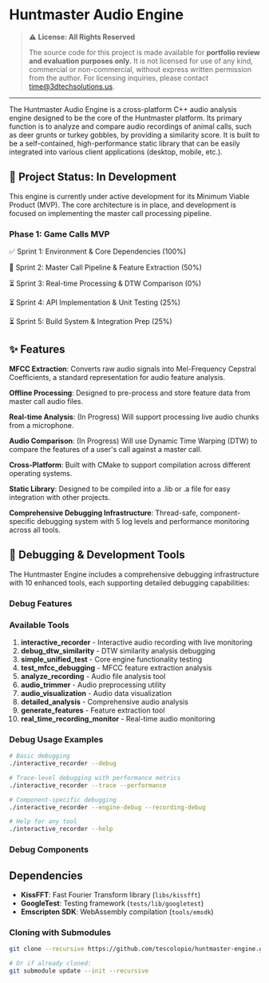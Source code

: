 # Huntmaster Audio Engine

> ⚠️ **License: All Rights Reserved**
>
> The source code for this project is made available for **portfolio review and evaluation purposes only.** It is not licensed for use of any kind, commercial or non-commercial, without express written permission from the author. For licensing inquiries, please contact time@3dtechsolutions.us.

---

The Huntmaster Audio Engine is a cross-platform C++ audio analysis engine designed to be the core of the Huntmaster platform. Its primary function is to analyze and compare audio recordings of animal calls, such as deer grunts or turkey gobbles, by providing a similarity score. It is built to be a self-contained, high-performance static library that can be easily integrated into various client applications (desktop, mobile, etc.).

## 🚧 Project Status: In Development

This engine is currently under active development for its Minimum Viable Product (MVP). The core architecture is in place, and development is focused on implementing the master call processing pipeline.

### Phase 1: Game Calls MVP

✅ Sprint 1: Environment & Core Dependencies (100%)

🚧 Sprint 2: Master Call Pipeline & Feature Extraction (50%)

⏳ Sprint 3: Real-time Processing & DTW Comparison (0%)

⏳ Sprint 4: API Implementation & Unit Testing (25%)

⏳ Sprint 5: Build System & Integration Prep (25%)

## ✨ Features

**MFCC Extraction**: Converts raw audio signals into Mel-Frequency Cepstral Coefficients, a standard representation for audio feature analysis.

**Offline Processing**: Designed to pre-process and store feature data from master call audio files.

**Real-time Analysis**: (In Progress) Will support processing live audio chunks from a microphone.

**Audio Comparison**: (In Progress) Will use Dynamic Time Warping (DTW) to compare the features of a user's call against a master call.

**Cross-Platform**: Built with CMake to support compilation across different operating systems.

**Static Library**: Designed to be compiled into a .lib or .a file for easy integration with other projects.

**Comprehensive Debugging Infrastructure**: Thread-safe, component-specific debugging system with 5 log levels and performance monitoring across all tools.

## 🔧 Debugging & Development Tools

The Huntmaster Engine includes a comprehensive debugging infrastructure with 10 enhanced tools, each supporting detailed debugging capabilities:

### Debug Features

### Available Tools

1. **interactive_recorder** - Interactive audio recording with live monitoring
2. **debug_dtw_similarity** - DTW similarity analysis debugging
3. **simple_unified_test** - Core engine functionality testing
4. **test_mfcc_debugging** - MFCC feature extraction analysis
5. **analyze_recording** - Audio file analysis tool
6. **audio_trimmer** - Audio preprocessing utility
7. **audio_visualization** - Audio data visualization
8. **detailed_analysis** - Comprehensive audio analysis
9. **generate_features** - Feature extraction tool
10. **real_time_recording_monitor** - Real-time audio monitoring

### Debug Usage Examples

```bash
# Basic debugging
./interactive_recorder --debug

# Trace-level debugging with performance metrics
./interactive_recorder --trace --performance

# Component-specific debugging
./interactive_recorder --engine-debug --recording-debug

# Help for any tool
./interactive_recorder --help
```

### Debug Components

## Dependencies

- **KissFFT**: Fast Fourier Transform library (`libs/kissfft`)
- **GoogleTest**: Testing framework (`tests/lib/googletest`)
- **Emscripten SDK**: WebAssembly compilation (`tools/emsdk`)

### Cloning with Submodules

```bash
git clone --recursive https://github.com/tescolopio/huntmaster-engine.git

# Or if already cloned:
git submodule update --init --recursive
```
